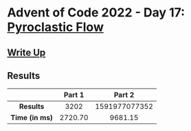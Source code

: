 # Advent of Code 2022 - Day 17: [Pyroclastic Flow](https://adventofcode.com/2022/day/17)

## [Write Up](https://codingap.github.io/advent-of-code/writeups/2022/day17)

## Results

|                  | **Part 1** | **Part 2** |
| :--------------: | :--------: | :--------: |
|   **Results**    | 3202 | 1591977077352 |
| **Time (in ms)** | 2720.70 | 9681.15 |
